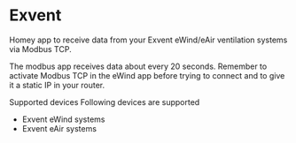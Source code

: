 # Exvent

Homey app to receive data from your Exvent eWind/eAir ventilation systems via Modbus TCP.

The modbus app receives data about every 20 seconds.
Remember to activate Modbus TCP in the eWind app before trying to connect and to give it a static IP in your router.

Supported devices
Following devices are supported
- Exvent eWind systems
- Exvent eAir systems
